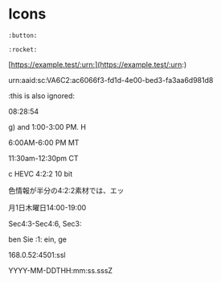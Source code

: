# Icons

`:button:`

```
:rocket:
```

[https://example.test/:urn:](https://example.test/:urn:)

urn:aaid:sc:VA6C2:ac6066f3-fd1d-4e00-bed3-fa3aa6d981d8

:this is also ignored:

08:28:54

g) and 1:00-3:00 PM. H

6:00AM-6:00 PM MT

 11:30am-12:30pm CT

c HEVC 4:2:2 10 bit

色情報が半分の4:2:2素材では、エッ

月1日木曜日14:00-19:00

Sec4:3-Sec4:6, Sec3:

ben Sie :1: ein, ge

168.0.52:4501:ssl

YYYY-MM-DDTHH:mm:ss.sssZ
